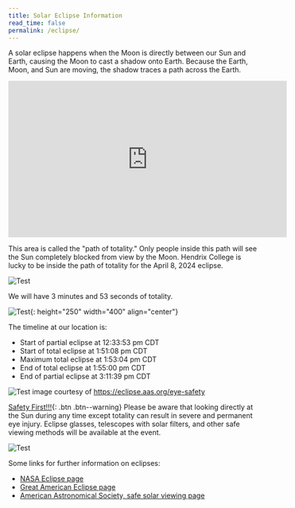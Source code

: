 ```yaml
---
title: Solar Eclipse Information
read_time: false
permalink: /eclipse/
---
```

A solar eclipse happens when the Moon is directly between our Sun and Earth, causing the Moon to cast a shadow onto Earth. Because the Earth, Moon, and Sun are moving, the shadow traces a path across the Earth. 

<iframe width="560" height="315" src="https://www.youtube.com/embed/sOpYoO_SK7o" title="YouTube video player" frameborder="0" allow="accelerometer; autoplay; clipboard-write; encrypted-media; gyroscope; picture-in-picture; web-share" allowfullscreen></iframe>

This area is called the "path of totality." Only people inside this path will see the Sun completely blocked from view by the Moon. Hendrix College is lucky to be inside the path of totality for the April 8, 2024 eclipse.

![Test](/blog/assets/images/map.png)

We will have 3 minutes and 53 seconds of totality.

![Test](/blog/assets/images/TotalSolarEclipse.jpg){: height="250" width="400" align="center"}

The timeline at our location is:
- Start of partial eclipse at 12:33:53 pm CDT
- Start of total eclipse at 1:51:08 pm CDT
- Maximum total eclipse at 1:53:04 pm CDT
- End of total eclipse at 1:55:00 pm CDT
- End of partial eclipse at 3:11:39 pm CDT

 
 ![Test](/blog/assets/images/filtersafety.png)
 image courtesy of https://eclipse.aas.org/eye-safety

 [Safety First!!!](#link){: .btn .btn--warning} Please be aware that looking directly at the Sun during any time except totality can result in severe and permanent eye injury. Eclipse glasses, telescopes with solar filters, and other safe viewing methods will be available at the event.


![Test](/blog/assets/images/SolarEclipseInfo1.jpg)

Some links for further information on eclipses:
- <a href="https://solarsystem.nasa.gov/eclipses/home/">NASA Eclipse page</a>
- <a href="https://www.greatamericaneclipse.com/">Great American Eclipse page</a>
- <a href="https://eclipse.aas.org/eye-safety">American Astronomical Society, safe solar viewing page</a>


